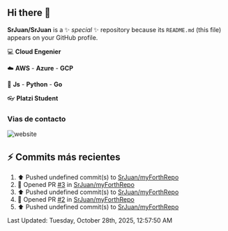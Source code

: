 ## Hi there 👋

**SrJuan/SrJuan** is a ✨ _special_ ✨ repository because its `README.md` (this file) appears on your GitHub profile.


:computer: **Cloud Engenier**

:cloud: **AWS** - **Azure** - **GCP**

:book: **Js** - **Python** - **Go**

:eyeglasses: **Platzi Student**

### Vias de contacto
![website](https://www.linkedin.com/in/juan-urriago)


## :zap: Commits más recientes
<!--RECENT_ACTIVITY:start-->
1. ⬆️ Pushed undefined commit(s) to [SrJuan/myForthRepo](https://github.com/SrJuan/myForthRepo)<br>
2. 💪 Opened PR [#3](undefined) in [SrJuan/myForthRepo](https://github.com/SrJuan/myForthRepo)<br>
3. ⬆️ Pushed undefined commit(s) to [SrJuan/myForthRepo](https://github.com/SrJuan/myForthRepo)<br>
4. 💪 Opened PR [#2](undefined) in [SrJuan/myForthRepo](https://github.com/SrJuan/myForthRepo)<br>
5. ⬆️ Pushed undefined commit(s) to [SrJuan/myForthRepo](https://github.com/SrJuan/myForthRepo)<br>
<!--RECENT_ACTIVITY:end-->
<!--RECENT_ACTIVITY:last_update--> 
Last Updated: Tuesday, October 28th, 2025, 12:57:50 AM
<!--RECENT_ACTIVITY:last_update_end-->
